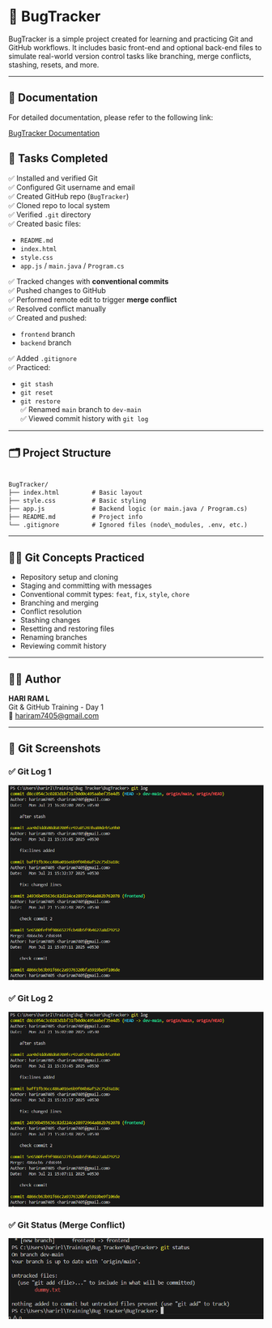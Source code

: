 

# 🐞 BugTracker

BugTracker is a simple project created for learning and practicing Git and GitHub workflows. It includes basic front-end and optional back-end files to simulate real-world version control tasks like branching, merge conflicts, stashing, resets, and more.

---
## 📄 Documentation

For detailed documentation, please refer to the following link:

[BugTracker Documentation](https://epsusllc-my.sharepoint.com/:w:/g/personal/hariram_l_epssw_com/EXG_YLPCpdxGmeK77RYET8gBMGPVt9--0E05v-rJe4sA9A?e=x9PFae)

## 📌 Tasks Completed

✅ Installed and verified Git  
✅ Configured Git username and email  
✅ Created GitHub repo (`BugTracker`)  
✅ Cloned repo to local system  
✅ Verified `.git` directory  
✅ Created basic files:
- `README.md`
- `index.html`
- `style.css`
- `app.js` / `main.java` / `Program.cs`

✅ Tracked changes with **conventional commits**  
✅ Pushed changes to GitHub  
✅ Performed remote edit to trigger **merge conflict**  
✅ Resolved conflict manually  
✅ Created and pushed:
- `frontend` branch
- `backend` branch

✅ Added `.gitignore`  
✅ Practiced:
- `git stash`
- `git reset`
- `git restore`  
✅ Renamed `main` branch to `dev-main`  
✅ Viewed commit history with `git log`

---

## 🗂 Project Structure

```

BugTracker/
├── index.html         # Basic layout
├── style.css          # Basic styling
├── app.js             # Backend logic (or main.java / Program.cs)
├── README.md          # Project info
└── .gitignore         # Ignored files (node\_modules, .env, etc.)

```

---

## 🧑‍💻 Git Concepts Practiced

- Repository setup and cloning
- Staging and committing with messages
- Conventional commit types: `feat`, `fix`, `style`, `chore`
- Branching and merging
- Conflict resolution
- Stashing changes
- Resetting and restoring files
- Renaming branches
- Reviewing commit history

---

## 👨‍🏫 Author

**HARI RAM L**  
Git & GitHub Training - Day 1  
📧 hariram7405@gmail.com

---


## 📸 Git Screenshots

### ✅ Git Log 1 
<img src="https://github.com/hariram7405/BugTracker/blob/main/git%20log2.png" alt="Git Log 2" width="600"/>

### ✅ Git Log 2 
<img src="https://github.com/hariram7405/BugTracker/blob/main/git%20log2.png" alt="Git Log 2" width="600"/>

### ✅ Git Status (Merge Conflict)
<img src="https://github.com/hariram7405/BugTracker/blob/main/Git%20status.png" alt="Git Status" width="600"/>

